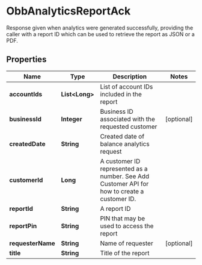 

# ObbAnalyticsReportAck

Response given when analytics were generated successfully, providing the caller with a report ID which can be used to retrieve the report as JSON or a PDF.

## Properties

| Name | Type | Description | Notes |
|------------ | ------------- | ------------- | -------------|
|**accountIds** | **List&lt;Long&gt;** | List of account IDs included in the report |  |
|**businessId** | **Integer** | Business ID associated with the requested customer |  [optional] |
|**createdDate** | **String** | Created date of balance analytics request |  |
|**customerId** | **Long** | A customer ID represented as a number. See Add Customer API for how to create a customer ID. |  |
|**reportId** | **String** | A report ID |  |
|**reportPin** | **String** | PIN that may be used to access the report |  |
|**requesterName** | **String** | Name of requester |  [optional] |
|**title** | **String** | Title of the report |  |



